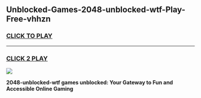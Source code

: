 
## Unblocked-Games-2048-unblocked-wtf-Play-Free-vhhzn
<h3>
<a href="https://premium76.site?title=2048-unblocked-wtf&ref=20M">CLICK TO PLAY</a></h3>
<hr>

<h3>
<a href="https://premium76.site?title=2048-unblocked-wtf&ref=20M">CLICK 2 PLAY</a>
  
</h3>

<a href="https://premium76.site?title=2048-unblocked-wtf&ref=19M"><img src="https://clearcache.store/games.png"></a>


**2048-unblocked-wtf games unblocked: Your Gateway to Fun and Accessible Online Gaming**

